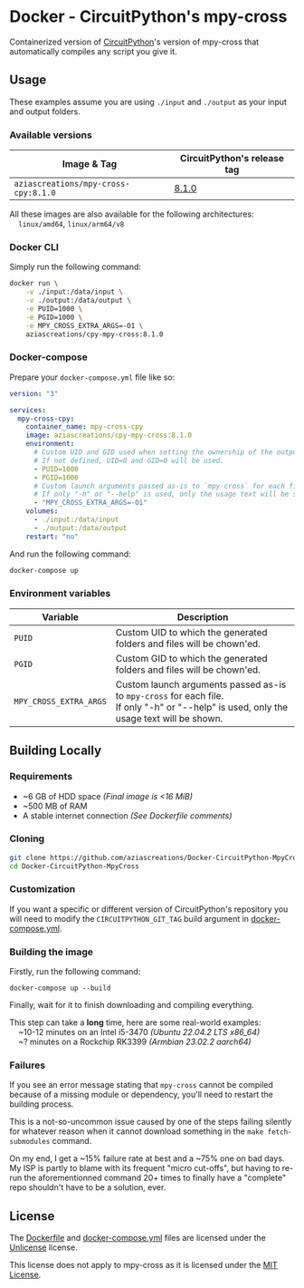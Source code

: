 # Docker - CircuitPython's mpy-cross
Containerized version of [CircuitPython](https://github.com/adafruit/circuitpython)'s version of mpy-cross that
automatically compiles any script you give it.

## Usage
These examples assume you are using `./input` and `./output` as your input and output folders.

### Available versions
| Image & Tag                          | CircuitPython's release tag                                           |
|--------------------------------------|-----------------------------------------------------------------------|
| `aziascreations/mpy-cross-cpy:8.1.0` | [8.1.0](https://github.com/adafruit/circuitpython/releases/tag/8.1.0) |

All these images are also available for the following architectures:<br>
&nbsp;&nbsp;&nbsp;&nbsp;`linux/amd64`, `linux/arm64/v8`

### Docker CLI
Simply run the following command:
```bash
docker run \
    -v ./input:/data/input \
    -v ./output:/data/output \
    -e PUID=1000 \
    -e PGID=1000 \
    -e MPY_CROSS_EXTRA_ARGS=-O1 \
    aziascreations/cpy-mpy-cross:8.1.0
```

### Docker-compose
Prepare your `docker-compose.yml` file like so:
```yaml
version: "3"

services:
  mpy-cross-cpy:
    container_name: mpy-cross-cpy
    image: aziascreations/cpy-mpy-cross:8.1.0
    environment:
      # Custom UID and GID used when setting the ownership of the output files.
      # If not defined, UID=0 and GID=0 will be used.
      - PUID=1000
      - PGID=1000
      # Custom launch arguments passed as-is to `mpy-cross` for each file.
      # If only "-h" or "--help" is used, only the usage text will be shown.
      - "MPY_CROSS_EXTRA_ARGS=-O1"
    volumes:
      - ./input:/data/input
      - ./output:/data/output
    restart: "no"
```

And run the following command:
```bash
docker-compose up
```

### Environment variables
| Variable               | Description                                                           |
|------------------------|-----------------------------------------------------------------------|
| `PUID`                 | Custom UID to which the generated folders and files will be chown'ed. |
| `PGID`                 | Custom GID to which the generated folders and files will be chown'ed. |
| `MPY_CROSS_EXTRA_ARGS` | Custom launch arguments passed as-is to `mpy-cross` for each file.<br>If only "-h" or "--help" is used, only the usage text will be shown. |

## Building Locally

### Requirements
* ~6 GB of HDD space  *(Final image is <16 MiB)*
* ~500 MB of RAM
* A stable internet connection  *(See Dockerfile comments)*

### Cloning
```bash
git clone https://github.com/aziascreations/Docker-CircuitPython-MpyCross.git
cd Docker-CircuitPython-MpyCross
```

### Customization
If you want a specific or different version of CircuitPython's repository you will need to modify
the `CIRCUITPYTHON_GIT_TAG` build argument in [docker-compose.yml](docker-compose.yml).

### Building the image
Firstly, run the following command:
```
docker-compose up --build
```

Finally, wait for it to finish downloading and compiling everything.

This step can take a **long** time, here are some real-world examples:<br>
&nbsp;&nbsp;&nbsp;&nbsp;&#126;10-12 minutes on an Intel i5-3470  *(Ubuntu 22.04.2 LTS x86_64)*<br>
&nbsp;&nbsp;&nbsp;&nbsp;&#126;? minutes on a Rockchip RK3399  *(Armbian 23.02.2 aarch64)*

### Failures
If you see an error message stating that `mpy-cross` cannot be compiled because of a missing module or dependency, you'll
need to restart the building process.

This is a not-so-uncommon issue caused by one of the steps failing silently for whatever reason when it cannot download
something in the `make fetch-submodules` command.

On my end, I get a ~15% failure rate at best and a ~75% one on bad days.<br>
My ISP is partly to blame with its frequent "micro cut-offs", but having to re-run the aforementionned command 20+
times to finally have a "complete" repo shouldn't have to be a solution, ever.

## License
The [Dockerfile](Dockerfile) and [docker-compose.yml](docker-compose.yml) files are licensed under the [Unlicense](LICENSE) license.

This license does not apply to mpy-cross as it is licensed under the [MIT License](LICENSE_CircuitPython).
